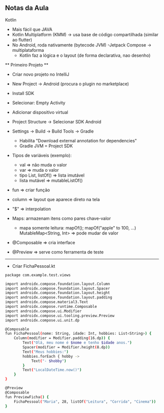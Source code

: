 Notas da Aula
---
Kotlin

- Mais fácil que JAVA
- Kotlin Multiplatform (KMM) -> usa base de código compartilhada (similar ao flutter)
- No Android, roda nativamente (bytecode JVM)
-Jetpack Compose -> multiplataforma
  - Kotlin faz a lógica e o layout (de forma declarativa, nao desenho)


** Primeiro Projeto **
- Criar novo projeto no IntelliJ
- New Project -> Android (procura o plugin no marketplace)
- Install SDK
- Selecionar: Empty Activity
- Adicionar dispositivo virtual
- Project Structure -> Selecionar SDK Android
- Settings -> Build -> Build Tools -> Gradle
	- Habilita "Download external annotation for dependencies"
	- Gradle JVM = Project SDK


- Tipos de variáveis (exemplo):
	- val => não muda o valor
	- var => muda o valor
	- tipo List, listOf() => lista imutável
	- lista mutável => mutableListOf()

- fun => criar função
- column => layout que aparece direto na tela
- "$" => interpolation
- Maps: armazenam itens como pares chave-valor
	- mapa somente leitura: mapOf(); mapOf("apple" to 100, ...)
	MutableMap<String, Int> => pode mudar de valor
- @Composable => cria interface
- @Preview => serve como ferramenta de teste


---
- Criar FichaPessoal.kt
```bash
package com.example.test.views

import androidx.compose.foundation.layout.Column
import androidx.compose.foundation.layout.Spacer
import androidx.compose.foundation.layout.height
import androidx.compose.foundation.layout.padding
import androidx.compose.material3.Text
import androidx.compose.runtime.Composable
import androidx.compose.ui.Modifier
import androidx.compose.ui.tooling.preview.Preview
import androidx.compose.ui.unit.dp

@Composable
fun FichaPessoal(nome: String, idade: Int, hobbies: List<String>) {
    Column(modifier = Modifier.padding(16.dp)) {
        Text("Olá, meu nome é $nome e tenho $idade anos.")
        Spacer(modifier = Modifier.height(8.dp))
        Text("Meus hobbies:")
        hobbies.forEach { hobby ->
            Text("- $hobby")
        }
        Text("LocalDateTime.now()")
    }
}

@Preview
@Composable
fun PreviewFicha() {
    FichaPessoal("Maria", 28, listOf("Leitura", "Corrida", "Cinema"))
}
```

